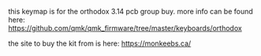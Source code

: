 this keymap is for the orthodox 3.14 pcb group buy. 
more info can be found here: 
https://github.com/qmk/qmk_firmware/tree/master/keyboards/orthodox

the site to buy the kit from is here: 
https://monkeebs.ca/
